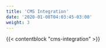 ```yaml
---
title: 'CMS Integration'
date: '2020-01-08T04:03:45-03:00'
weight: 3
---
```


{{< contentblock "cms-integration" >}}
